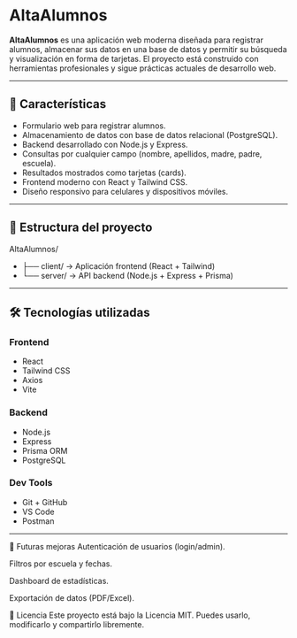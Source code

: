 # AltaAlumnos

**AltaAlumnos** es una aplicación web moderna diseñada para registrar alumnos, almacenar sus datos en una base de datos y permitir su búsqueda y visualización en forma de tarjetas. El proyecto está construido con herramientas profesionales y sigue prácticas actuales de desarrollo web.

---

## 🚀 Características

- Formulario web para registrar alumnos.
- Almacenamiento de datos con base de datos relacional (PostgreSQL).
- Backend desarrollado con Node.js y Express.
- Consultas por cualquier campo (nombre, apellidos, madre, padre, escuela).
- Resultados mostrados como tarjetas (cards).
- Frontend moderno con React y Tailwind CSS.
- Diseño responsivo para celulares y dispositivos móviles.

---

## 🧱 Estructura del proyecto

AltaAlumnos/
- ├── client/ → Aplicación frontend (React + Tailwind)
- └── server/ → API backend (Node.js + Express + Prisma)


---

## 🛠️ Tecnologías utilizadas

### Frontend
- React
- Tailwind CSS
- Axios
- Vite

### Backend
- Node.js
- Express
- Prisma ORM
- PostgreSQL

### Dev Tools
- Git + GitHub
- VS Code
- Postman

---

🧪 Futuras mejoras
Autenticación de usuarios (login/admin).

Filtros por escuela y fechas.

Dashboard de estadísticas.

Exportación de datos (PDF/Excel).

📄 Licencia
Este proyecto está bajo la Licencia MIT. Puedes usarlo, modificarlo y compartirlo libremente.

